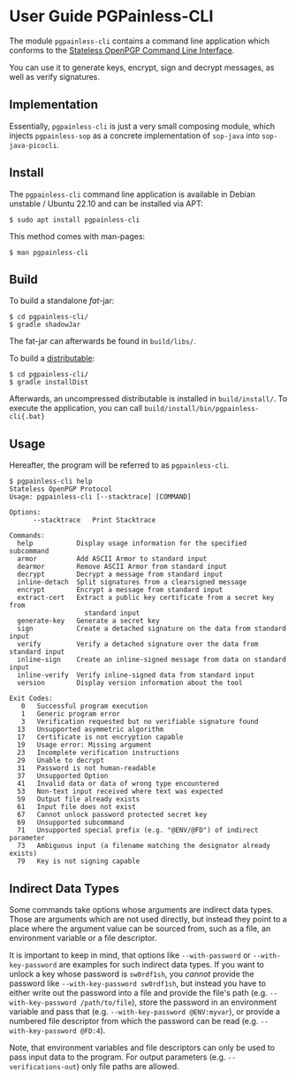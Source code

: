 # User Guide PGPainless-CLI

The module `pgpainless-cli` contains a command line application which conforms to the
[Stateless OpenPGP Command Line Interface](https://datatracker.ietf.org/doc/draft-dkg-openpgp-stateless-cli/).

You can use it to generate keys, encrypt, sign and decrypt messages, as well as verify signatures.

## Implementation

Essentially, `pgpainless-cli` is just a very small composing module, which injects `pgpainless-sop` as a
concrete implementation of `sop-java` into `sop-java-picocli`.

## Install

The `pgpainless-cli` command line application is available in Debian unstable / Ubuntu 22.10 and can be installed via APT:
```shell
$ sudo apt install pgpainless-cli
```

This method comes with man-pages:
```shell
$ man pgpainless-cli
```

## Build

To build a standalone *fat*-jar:
```shell
$ cd pgpainless-cli/
$ gradle shadowJar
```

The fat-jar can afterwards be found in `build/libs/`.

To build a [distributable](https://docs.gradle.org/current/userguide/distribution_plugin.html):

```shell
$ cd pgpainless-cli/
$ gradle installDist
```

Afterwards, an uncompressed distributable is installed in `build/install/`.
To execute the application, you can call `build/install/bin/pgpainless-cli{.bat}`

## Usage

Hereafter, the program will be referred to as `pgpainless-cli`.

```
$ pgpainless-cli help
Stateless OpenPGP Protocol
Usage: pgpainless-cli [--stacktrace] [COMMAND]

Options:
      --stacktrace   Print Stacktrace

Commands:
  help           Display usage information for the specified subcommand
  armor          Add ASCII Armor to standard input
  dearmor        Remove ASCII Armor from standard input
  decrypt        Decrypt a message from standard input
  inline-detach  Split signatures from a clearsigned message
  encrypt        Encrypt a message from standard input
  extract-cert   Extract a public key certificate from a secret key from
                   standard input
  generate-key   Generate a secret key
  sign           Create a detached signature on the data from standard input
  verify         Verify a detached signature over the data from standard input
  inline-sign    Create an inline-signed message from data on standard input
  inline-verify  Verify inline-signed data from standard input
  version        Display version information about the tool

Exit Codes:
   0   Successful program execution
   1   Generic program error
   3   Verification requested but no verifiable signature found
  13   Unsupported asymmetric algorithm
  17   Certificate is not encryption capable
  19   Usage error: Missing argument
  23   Incomplete verification instructions
  29   Unable to decrypt
  31   Password is not human-readable
  37   Unsupported Option
  41   Invalid data or data of wrong type encountered
  53   Non-text input received where text was expected
  59   Output file already exists
  61   Input file does not exist
  67   Cannot unlock password protected secret key
  69   Unsupported subcommand
  71   Unsupported special prefix (e.g. "@ENV/@FD") of indirect parameter
  73   Ambiguous input (a filename matching the designator already exists)
  79   Key is not signing capable
```

## Indirect Data Types

Some commands take options whose arguments are indirect data types. Those are arguments which are not used directly,
but instead they point to a place where the argument value can be sourced from, such as a file, an environment variable
or a file descriptor.

It is important to keep in mind, that options like `--with-password` or `--with-key-password` are examples for such
indirect data types. If you want to unlock a key whose password is `sw0rdf1sh`, you *cannot* provide the password
like `--with-key-password sw0rdf1sh`, but instead you have to either write out the password into a file and provide
the file's path (e.g. `--with-key-password /path/to/file`), store the password in an environment variable and pass that
(e.g. `--with-key-password @ENV:myvar`), or provide a numbered file descriptor from which the password can be read
(e.g. `--with-key-password @FD:4`).

Note, that environment variables and file descriptors can only be used to pass input data to the program.
For output parameters (e.g. `--verifications-out`) only file paths are allowed.
